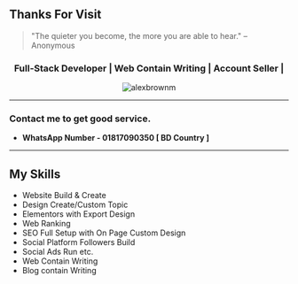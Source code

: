 ## Thanks For Visit

> "The quieter you become, the more you are able to hear." – Anonymous  
<h3 align="center">Full-Stack Developer | Web Contain Writing | Account Seller | </h3>

<p align="center">
  <img src="https://komarev.com/ghpvc/?username=alexbrownm&label=Profile%20views&color=0e75b6&style=flat" alt="alexbrownm" />
</p>

---
### Contact me to get good service. 
- **WhatsApp Number - 01817090350  [ BD Country ]**
---

## My Skills 
-  Website Build & Create 
-  Design Create/Custom Topic
-  Elementors with Export Design
-  Web Ranking
-  SEO Full Setup with On Page Custom Design
-  Social Platform Followers Build
-  Social Ads Run etc.
-  Web Contain Writing
-  Blog contain Writing

